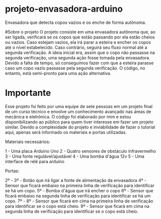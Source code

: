 # projeto-envasadora-arduino
Envasadora que detecta copos vazios e os enche de forma autônoma. 

#Sobre o projeto
O projeto consiste em uma envasadora autônoma que, ao ser ligada, verificará se os copos que estão passando por ela estão cheios ou vazios. Caso estejam vazios, ela irá parar a esteira e encher os copos até o nível estabelecido. Caso contrário, seguirá seu fluxo normal até a segunda verificação. A ideia inicial era, assim que o copo não passasse na segunda verificação, uma segunda ação fosse tomada pela envasadora. Devido a falta de tempo, só conseguimos fazer com que a esteira parasse caso um copo vazio passasse pela segunda verificação. O código, no entanto, está semi-pronto para uma ação alternativa.

# Importante
Esse projeto foi feito por uma equipe de sete pessoas em um projeto final de um curso técnico e envolve um conhecimento avançado nas áreas de mecânica e eletrônica. O código foi elaborado por mim e estou disponibilizando ao público para quem tiver interesse em fazer um projeto similar. Devido a complexidade do projeto e inviabilidade de fazer o tutorial aqui, apenas será informado os materiais e portas utilizadas.

Materiais necessários:

1 - Uma placa Arduino Uno
2 - Quatro sensores de obstáculo infravermelho
3 - Uma fonte regulável/ajustável
4 - Uma bomba d'água 12v
5 - Uma interface de relé para arduíno

Portas:

2º - 
3º - Botão que irá ligar a fonte de alimentação da envasadora
4º - Sensor que ficará embaixo na primeira linha de verificação para identificar se há um copo.
5º - Bomba d'água que irá encher o copo
6º - Sensor que ficará embaixo na segunda linha de verificação para identificar se há um copo.
7º -
8º - Sensor que ficará em cima na primeira linha de verificação para identificar se o copo está cheio.
9º - Sensor que ficará em cima na segunda linha de verificação para identificar se o copo está cheio.
